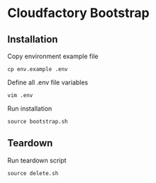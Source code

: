 # Cloudfactory Bootstrap

## Installation

Copy environment example file
```
cp env.example .env
```

Define all .env file variables
```
vim .env
```

Run installation
```
source bootstrap.sh
```

## Teardown

Run teardown script
```
source delete.sh
```
